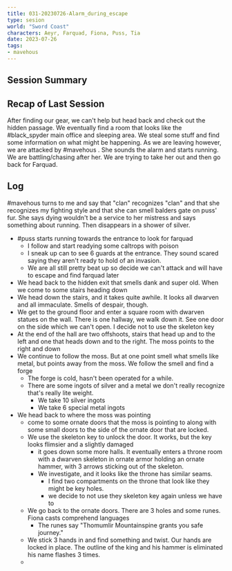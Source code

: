 ```yaml
---
title: 031-20230726-Alarm_during_escape
type: sesion
world: "Sword Coast"
characters: Aeyr, Farquad, Fiona, Puss, Tia
date: 2023-07-26
tags: 
- mavehous
---
```


## Session Summary

## Recap of Last Session

After finding our gear, we can't help but head back and check out the hidden passage. We eventually find a room that looks like the #black_spyder main office and sleeping area. We steal some stuff and find some information on what might be happening. As we are leaving however, we are attacked by #mavehous . She sounds the alarm and starts running. We are battling/chasing after her. We are trying to take her out and then go back for Farquad.

## Log

#mavehous turns to me and say that "clan" recognizes "clan" and that she recognizes my fighting style and that she can smell balders gate on puss' fur. She says dying wouldn't be a service to her mistress and says something about running. Then disappears in a shower of silver. 

- #puss starts running towards the entrance to look for farquad
	- I follow and start readying some caltrops with poison
	- I sneak up can to see 6 guards at the entrance. They sound scared saying they aren't ready to hold of an invasion.
	- We are all still pretty beat up so decide we can't attack and will have to escape and find farquad later
- We head back to the hidden exit that smells dank and super old. When we come to some stairs heading down
- We head down the stairs, and it takes quite awhile. It looks all dwarven and all immaculate. Smells of despair, though.
- We get to the ground floor and enter a square room with dwarven statues on the wall. There is one hallway, we walk down it. See one door on the side which we can't open. I decide not to use the skeleton key
- At the end of the hall are two offshoots, stairs that head up and to the left and one that heads down and to the right. The moss points to the right and down
- We continue to follow the moss. But at one point smell what smells like metal, but points away from the moss. We follow the smell and find a forge
	- The forge is cold, hasn't been operated for a while.
	- There are some ingots of silver and a metal we don't really recognize that's really lite weight.
		- We take 10 silver ingots
		- We take 6 special metal ingots
- We head back to where the moss was pointing
	- come to some ornate doors that the moss is pointing to along with some small doors to the side of the ornate door that are locked.
	- We use the skeleton key to unlock the door. It works, but the key looks flimsier and a slightly damaged
		- it goes down some more halls. It eventually enters a throne room with a dwarven skeleton in ornate armor holding an ornate hammer, with 3 arrows sticking out of the skeleton.
		- We investigate, and it looks like the throne has similar seams. 
			- I find two compartments on the throne that look like they might be key holes.
			- we decide to not use they skeleton key again unless we have to
	- We go back to the ornate doors. There are 3 holes and some runes. Fiona casts comprehend languages
		- The runes say  "Thomumlir Mountainspine grants you safe journey."
	- We stick 3 hands in and find something and twist. Our hands are locked in place. The outline of the king and his hammer is eliminated his name flashes 3 times.
	- 

